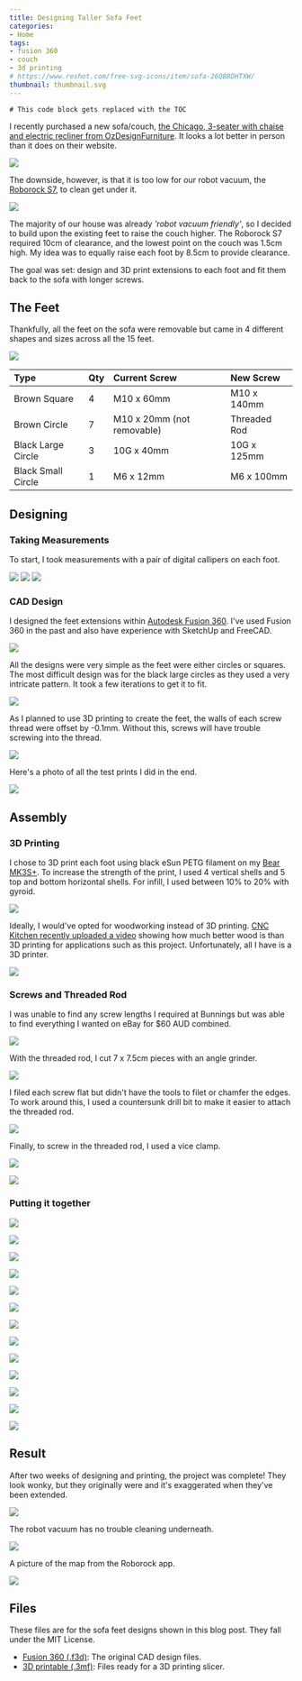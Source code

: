 ```yaml
---
title: Designing Taller Sofa Feet
categories:
- Home
tags:
- fusion 360
- couch
- 3d printing
# https://www.reshot.com/free-svg-icons/item/sofa-26QB8DHTXW/
thumbnail: thumbnail.svg
---
```


```toc
# This code block gets replaced with the TOC
```

I recently purchased a new sofa/couch, [the Chicago, 3-seater with chaise and electric recliner from OzDesignFurniture](https://ozdesignfurniture.com.au/furniture/sofas-sofabeds/leather-sofas/chicago-3-seater-chaise-lhf-elec-recs-in-natural). It looks a lot better in person than it does on their website.

![](sofa-single.jpg)

The downside, however, is that it is too low for our robot vacuum, the [Roborock S7](https://roborock.com.au/pages/roborock-s7), to clean get under it.

![](couch-too-low.jpg)

The majority of our house was already *'robot vacuum friendly'*, so I decided to build upon the existing feet to raise the couch higher. The Roborock S7 required 10cm of clearance, and the lowest point on the couch was 1.5cm high. My idea was to equally raise each foot by 8.5cm to provide clearance.

The goal was set: design and 3D print extensions to each foot and fit them back to the sofa with longer screws.

## The Feet

Thankfully, all the feet on the sofa were removable but came in 4 different shapes and sizes across all the 15 feet.

![](feet/feet-collage.png)

| Type               | Qty | Current Screw              | New Screw    |
|:-------------------|:----|:---------------------------|:-------------|
| Brown Square       | 4   | M10 x 60mm                 | M10 x 140mm  |
| Brown Circle       | 7   | M10 x 20mm (not removable) | Threaded Rod |
| Black Large Circle | 3   | 10G x 40mm                 | 10G x 125mm  |
| Black Small Circle | 1   | M6 x 12mm                  | M6 x 100mm   |

## Designing

### Taking Measurements

To start, I took measurements with a pair of digital callipers on each foot.

![](design/sketch-1.png)
![](design/sketch-2.png)
![](design/sketch-3.png)

### CAD Design

I designed the feet extensions within [Autodesk Fusion 360](https://www.autodesk.com.au/products/fusion-360/overview). I've used Fusion 360 in the past and also have experience with SketchUp and FreeCAD.

![](design/fusion360.png)

All the designs were very simple as the feet were either circles or squares. The most difficult design was for the black large circles as they used a very intricate pattern. It took a few iterations to get it to fit.

![](design/test-fit.jpg)

As I planned to use 3D printing to create the feet, the walls of each screw thread were offset by -0.1mm. Without this, screws will have trouble screwing into the thread.

![](design/offset.png)

Here's a photo of all the test prints I did in the end.

![](assembly/test-prints.jpg)

## Assembly

### 3D Printing

I chose to 3D print each foot using black eSun PETG filament on my [Bear MK3S+](/3d-printer-upgrades-galore). To increase the strength of the print, I used 4 vertical shells and 5 top and bottom horizontal shells. For infill, I used between 10% to 20% with gyroid.

![](assembly/slicer.png)

Ideally, I would've opted for woodworking instead of 3D printing. [CNC Kitchen recently uploaded a video](https://www.youtube.com/watch?v=chCmwSdQzcE) showing how much better wood is than 3D printing for applications such as this project. Unfortunately, all I have is a 3D printer.

![](assembly/printing.jpeg)

### Screws and Threaded Rod

I was unable to find any screw lengths I required at Bunnings but was able to find everything I wanted on eBay for $60 AUD combined.

![](assembly/screw-comparison.jpg)

With the threaded rod, I cut 7 x 7.5cm pieces with an angle grinder.

![](assembly/threaded-rod.jpg)

I filed each screw flat but didn't have the tools to filet or chamfer the edges. To work around this, I used a countersunk drill bit to make it easier to attach the threaded rod.

![](assembly/countersunk.jpg)

Finally, to screw in the threaded rod, I used a vice clamp.

![](assembly/screw-clamp.jpg)

![](assembly/screw-clamp-2.jpg)

### Putting it together

![](assembly/putting-it-together-0.jpg)

![](assembly/putting-it-together-1.jpg)

![](assembly/putting-it-together-1.1.jpg)

![](assembly/putting-it-together-2.jpg)

![](assembly/putting-it-together-2.1.jpg)

![](assembly/putting-it-together-2.2.jpg)

![](assembly/putting-it-together-2.3.jpg)

![](assembly/putting-it-together-3.jpg)

![](assembly/putting-it-together-3.1.jpg)

![](assembly/putting-it-together-3.2.jpg)

![](assembly/putting-it-together-4.jpg)

![](assembly/putting-it-together-4.1.jpg)

![](assembly/putting-it-together-5.jpg)

## Result

After two weeks of designing and printing, the project was complete! They look wonky, but they originally were and it's exaggerated when they've been extended.

![](couch-complete.jpg)

The robot vacuum has no trouble cleaning underneath.

![](couch-high.jpg)

A picture of the map from the Roborock app.

![](vacuum-map.png)


## Files

These files are for the sofa feet designs shown in this blog post. They fall under the MIT License.

- [Fusion 360 (.f3d)](CAD.zip): The original CAD design files.
- [3D printable (.3mf)](3MF.zip): Files ready for a 3D printing slicer.
